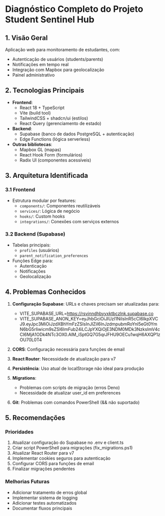 # Diagnóstico Completo do Projeto Student Sentinel Hub

## 1. Visão Geral
Aplicação web para monitoramento de estudantes, com:
- Autenticação de usuários (students/parents)
- Notificações em tempo real
- Integração com Mapbox para geolocalização
- Painel administrativo

## 2. Tecnologias Principais
- **Frontend**: 
  - React 18 + TypeScript
  - Vite (build tool)
  - TailwindCSS + shadcn/ui (estilos)
  - React Query (gerenciamento de estado)
- **Backend**: 
  - Supabase (banco de dados PostgreSQL + autenticação)
  - Edge Functions (lógica serverless)
- **Outras bibliotecas**:
  - Mapbox GL (mapas)
  - React Hook Form (formulários)
  - Radix UI (componentes acessíveis)

## 3. Arquitetura Identificada
### 3.1 Frontend
- Estrutura modular por features:
  - `components/`: Componentes reutilizáveis
  - `services/`: Lógica de negócio
  - `hooks/`: Custom hooks
  - `integrations/`: Conexões com serviços externos

### 3.2 Backend (Supabase)
- Tabelas principais:
  - `profiles` (usuários)
  - `parent_notification_preferences`
- Funções Edge para:
  - Autenticação
  - Notificações
  - Geolocalização

## 4. Problemas Conhecidos
1. **Configuração Supabase**: URLs e chaves precisam ser atualizadas para:
   - VITE_SUPABASE_URL=https://rsvjnndhbyyxktbczlnk.supabase.co
   - VITE_SUPABASE_ANON_KEY=eyJhbGciOiJIUzI1NiIsInR5cCI6IkpXVCJ9.eyJpc3MiOiJzdXBhYmFzZSIsInJlZiI6InJzdmpubmRoYnl5eGt0YmN6bG5rIiwicm9sZSI6ImFub24iLCJpYXQiOjE3NDM0MDk3NzksImV4cCI6MjA1ODk4NTc3OX0.AlM_iSptGQ7G5qrJFHU9OECu1wqH6AXQP1zOU70L0T4

2. **CORS**: Configuração necessária para funções de email
3. **React Router**: Necessidade de atualização para v7  
4. **Persistência**: Uso atual de localStorage não ideal para produção
5. **Migrations**: 
   - Problemas com scripts de migração (erros Deno)
   - Necessidade de atualizar user_id em preferences
6. **Git**: Problemas com comandos PowerShell (&& não suportado)

## 5. Recomendações
### Prioridades
1. Atualizar configuração do Supabase no .env e client.ts
2. Criar script PowerShell para migrações (fix_migrations.ps1)
3. Atualizar React Router para v7
4. Implementar cookies seguros para autenticação  
5. Configurar CORS para funções de email
6. Finalizar migrações pendentes

### Melhorias Futuras
- Adicionar tratamento de erros global
- Implementar sistema de logging
- Adicionar testes automatizados
- Documentar fluxos principais
